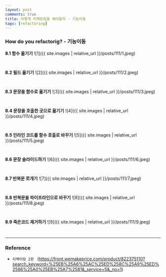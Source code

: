 ```yaml
---
layout: post
comments: true
title: 어떻게 리팩토링을 해야할까 - 기능이동
tags: [refactoring]
---
```


### How do you refactorig? - 기능이동


**8.1 함수 옮기기**
![1]({{ site.images | relative_url }}/posts/111/1.jpeg) 

```js
```

```js
```

**8.2 필드 옮기기**
![2]({{ site.images | relative_url }}/posts/111/2.jpeg) 

```js
```

```js
```


**8.3 문장을 함수로 옮기기**
![3]({{ site.images | relative_url }}/posts/111/3.jpeg) 

```js
```

```js
```


**8.4 문장을 호출한 곳으로 옮기기**
![4]({{ site.images | relative_url }}/posts/111/4.jpeg) 

```js
```

```js
```


**8.5 인라인 코드를 함수 호출로 바꾸기**
![5]({{ site.images | relative_url }}/posts/111/5.jpeg) 

```js
```

```js
```

**8.6 문장 슬라이드하기**
![6]({{ site.images | relative_url }}/posts/111/6.jpeg) 

```js
```

```js
```

**8.7 반복문 쪼개기**
![7]({{ site.images | relative_url }}/posts/111/7.jpeg) 

```js
```

```js
```

**8.8 반복문을 파이프라인으로 바꾸기**
![8]({{ site.images | relative_url }}/posts/111/8.jpeg) 

```js
```

```js
```

**8.9 죽은코드 제거하기**
![9]({{ site.images | relative_url }}/posts/111/9.jpeg) 

```js
```

```js
```

---

### Reference

- `리팩터링 2판 ` 
(https://front.wemakeprice.com/product/822375110?search_keyword=%25EB%25A6%25AC%25ED%258C%25A9%25ED%2586%25A0%25EB%25A7%2581&_service=5&_no=1)